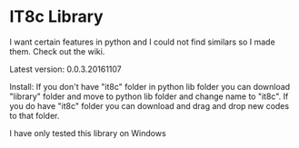 # IT8c Library
I want certain features in python and I could not find similars so I made them. Check out the wiki.

Latest version: 0.0.3.20161107

Install: If you don't have "it8c" folder in python lib folder you can download "library" folder and move to python lib folder and change name to "it8c". If you do have "it8c" folder you can download and drag and drop new codes to that folder.

I have only tested this library on Windows
